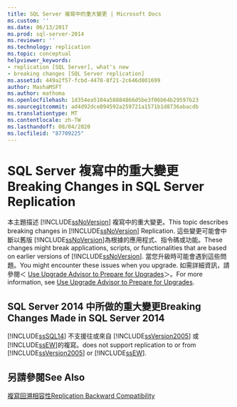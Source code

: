 ```yaml
---
title: SQL Server 複寫中的重大變更 | Microsoft Docs
ms.custom: ''
ms.date: 06/13/2017
ms.prod: sql-server-2014
ms.reviewer: ''
ms.technology: replication
ms.topic: conceptual
helpviewer_keywords:
- replication [SQL Server], what's new
- breaking changes [SQL Server replication]
ms.assetid: 449a2f57-fcbd-4478-8f21-2c646d801699
author: MashaMSFT
ms.author: mathoma
ms.openlocfilehash: 1d354ea5104a58884866d5be3f06b64b29597b23
ms.sourcegitcommit: ad4d92dce894592a259721a1571b1d8736abacdb
ms.translationtype: MT
ms.contentlocale: zh-TW
ms.lasthandoff: 08/04/2020
ms.locfileid: "87709225"
---
```

# <a name="breaking-changes-in-sql-server-replication"></a><span data-ttu-id="5a28f-102">SQL Server 複寫中的重大變更</span><span class="sxs-lookup"><span data-stu-id="5a28f-102">Breaking Changes in SQL Server Replication</span></span>
  <span data-ttu-id="5a28f-103">本主題描述 [!INCLUDE[ssNoVersion](../../includes/ssnoversion-md.md)] 複寫中的重大變更。</span><span class="sxs-lookup"><span data-stu-id="5a28f-103">This topic describes breaking changes in [!INCLUDE[ssNoVersion](../../includes/ssnoversion-md.md)] Replication.</span></span> <span data-ttu-id="5a28f-104">這些變更可能會中斷以舊版 [!INCLUDE[ssNoVersion](../../includes/ssnoversion-md.md)]為根據的應用程式、指令碼或功能。</span><span class="sxs-lookup"><span data-stu-id="5a28f-104">These changes might break applications, scripts, or functionalities that are based on earlier versions of [!INCLUDE[ssNoVersion](../../includes/ssnoversion-md.md)].</span></span> <span data-ttu-id="5a28f-105">當您升級時可能會遇到這些問題。</span><span class="sxs-lookup"><span data-stu-id="5a28f-105">You might encounter these issues when you upgrade.</span></span> <span data-ttu-id="5a28f-106">如需詳細資訊，請參閱＜ [Use Upgrade Advisor to Prepare for Upgrades](../../sql-server/install/use-upgrade-advisor-to-prepare-for-upgrades.md)＞。</span><span class="sxs-lookup"><span data-stu-id="5a28f-106">For more information, see [Use Upgrade Advisor to Prepare for Upgrades](../../sql-server/install/use-upgrade-advisor-to-prepare-for-upgrades.md).</span></span>  
  
## <a name="breaking-changes-made-in-sql-server-2014"></a><span data-ttu-id="5a28f-107">SQL Server 2014 中所做的重大變更</span><span class="sxs-lookup"><span data-stu-id="5a28f-107">Breaking Changes Made in SQL Server 2014</span></span>  
 [!INCLUDE[ssSQL14](../../includes/sssql14-md.md)] <span data-ttu-id="5a28f-108">不支援往或來自 [!INCLUDE[ssVersion2005](../../includes/ssversion2005-md.md)] 或 [!INCLUDE[ssEW](../../includes/ssew-md.md)]的複寫。</span><span class="sxs-lookup"><span data-stu-id="5a28f-108">does not support replication to or from [!INCLUDE[ssVersion2005](../../includes/ssversion2005-md.md)] or [!INCLUDE[ssEW](../../includes/ssew-md.md)].</span></span>  
  
## <a name="see-also"></a><span data-ttu-id="5a28f-109">另請參閱</span><span class="sxs-lookup"><span data-stu-id="5a28f-109">See Also</span></span>  
 [<span data-ttu-id="5a28f-110">複寫回溯相容性</span><span class="sxs-lookup"><span data-stu-id="5a28f-110">Replication Backward Compatibility</span></span>](replication-backward-compatibility.md)  
  
  
